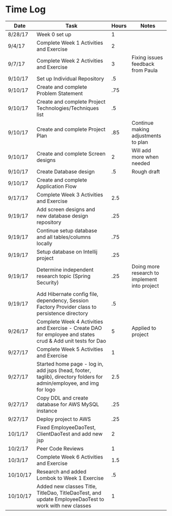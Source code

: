 # Time Log

| Date | Task | Hours | Notes|
|------|------|-------|------|
| 8/28/17 | Week 0 set up | 1 |  |
| 9/4/17 | Complete Week 1 Activities and Exercise | 2 |  |
| 9/7/17 | Complete Week 2 Activities and Exercise | 3 | Fixing issues feedback from Paula |
| 9/10/17| Set up Individual Repository | .5 |  |
| 9/10/17 | Create and complete Problem Statement | .75 |  |
| 9/10/17 | Create and complete Project Technologies/Techniques list | .5 |  |
| 9/10/17 | Create and complete Project Plan | .85 | Continue making adjustments to plan |
| 9/10/17 | Create and complete Screen designs | 2 | Will add more when needed |
| 9/10/17 | Create Database design | .5 | Rough draft |
| 9/10/17 | Create and complete Application Flow |  |  |
| 9/17/17 | Complete Week 3 Activities and Exercise | 2.5 |  |
| 9/19/17 | Add screen designs and new database design repository | .25 |  |
| 9/19/17 | Continue setup database and all tables/columns locally | .75 |  |
| 9/19/17 | Setup database on Intellij project | .25 |  |
| 9/19/17 | Determine independent research topic (Spring Security) | .25 | Doing more research to implement into project |
| 9/19/17 | Add Hibernate config file, dependency, Session Factory Provider class to persistence directory | .5 |  |
| 9/26/17 | Complete Week 4 Activities and Exercise - Create DAO for employee and states crud & Add unit tests for Dao | 5 | Applied to project |
| 9/27/17 | Complete Week 5 Activities and Exercise | 1 |  |
| 9/27/17 | Started home page - log in, add jsps (head, footer, taglib), directory folders for admin/employee, and img for logo | 2.5 |  |
| 9/27/17 | Copy DDL and create database for AWS MySQL instance | .25 |  |
| 9/27/17 | Deploy project to AWS | .25 |  |
| 10/1/17 | Fixed EmployeeDaoTest, ClientDaoTest and add new jsp| 2 |  |
| 10/2/17 | Peer Code Reviews | 1 |  |
| 10/3/17 | Complete Week 6 Activities and Exercise | 1.5 |  |
| 10/10/17 | Research and added Lombok to Week 1 Exercise | .5 |  |
| 10/10/17 | Added new classes Title, TitleDao, TitleDaoTest, and update EmployeeDaoTest to work with new classes | 1 |  |
